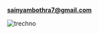  **sainyambothra7@gmail.com**

<p><img align="left" src="https://github-readme-stats.vercel.app/api/top-langs?username=trechno&show_icons=true&locale=en&layout=compact" alt="trechno" /></p>
